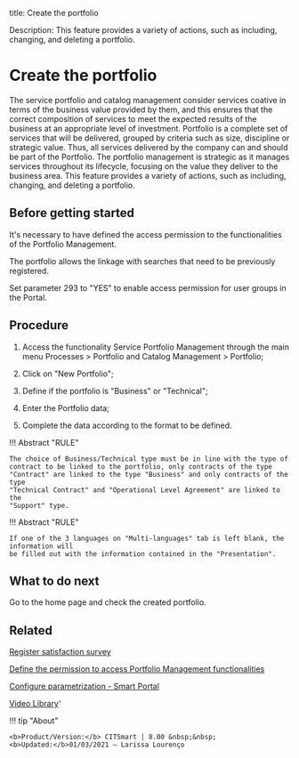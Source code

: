 title: Create the portfolio

Description: This feature provides a variety of actions, such as including, changing, and deleting a portfolio.

# Create the portfolio

The service portfolio and catalog management consider services coative in terms of the business value provided by them, and this ensures that the correct composition of services to meet the expected results of the business at an appropriate level of investment.
Portfolio is a complete set of services that will be delivered, grouped by criteria such as size, discipline or strategic value. Thus, all services delivered by the company can and should be part of the Portfolio.
The portfolio management is strategic as it manages services throughout its lifecycle, focusing on the value they deliver to the business area.
This feature provides a variety of actions, such as including, changing, and deleting a portfolio.

Before getting started
--------------------------

It's necessary to have defined the access permission to the functionalities of
the Portfolio Management.

The portfolio allows the linkage with searches that need to be previously
registered.

Set parameter 293 to "YES" to enable access permission for user groups in the
Portal.

Procedure
-------------

1.  Access the functionality Service Portfolio Management through the main menu
    Processes \> Portfolio and Catalog Management \> Portfolio;

2.  Click on "New Portfolio";

3.  Define if the portfolio is "Business" or "Technical";

4.  Enter the Portfolio data;

5.  Complete the data according to the format to be defined.

!!! Abstract "RULE"

    The choice of Business/Technical type must be in line with the type of
    contract to be linked to the portfolio, only contracts of the type
    "Contract" are linked to the type "Business" and only contracts of the type
    "Technical Contract" and "Operational Level Agreement" are linked to the
    "Support" type.
    
    
!!! Abstract "RULE"

    If one of the 3 languages on "Multi-languages" tab is left blank, the information will
    be filled out with the information contained in the "Presentation".
 
 
What to do next
--------------

Go to the home page and check the created portfolio.


Related
-----------

[Register satisfaction survey](/en-us/citsmart-platform-8/processes/portfolio-and-catalog/configuration/register-satisfaction-survey.html)

[Define the permission to access Portfolio Management functionalities](/en-us/citsmart-platform-8/initial-settings/access-settings/profile/portfolio-management.html)

[Configure parametrization - Smart Portal](/en-us/citsmart-platform-8/platform-administration/parameters-list/configure-parametrization-smart-portal.html)

<i class='fa fa-youtube-play  fa-2x' style='color:#97ce17;vertical-align: middle;'> </i> [Video Library](https://www.youtube.com/playlist?list=PLB5qK2uzf2RNx1eXRaihDR_bxXjGhgFut)'

!!! tip "About"

    <b>Product/Version:</b> CITSmart | 8.00 &nbsp;&nbsp;
    <b>Updated:</b>01/03/2021 – Larissa Lourenço


